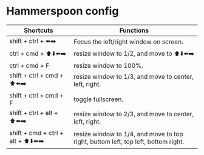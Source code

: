 # Hammerspoon config

| Shortcuts | Functions |
| ---- | ---- |
| shift + ctrl + ⬅️➡️ | Focus the left/right window on screen. |
| ctrl + cmd + ⬆️⬇️⬅️➡️ | resize window to 1/2, and move to ⬆️⬇️⬅️➡️ |
| ctrl + cmd + F | resize window to 100%. |
| shift + ctrl + cmd + ️️⬆️⬅️➡️ | resize window to 1/3, and move to center, left, right. |
| shift + ctrl + cmd + F | toggle fullscreen. |
| shift + ctrl + alt + ⬆️⬅️➡️ | resize window to 2/3, and move to center, left, right. |
| shift + cmd + ctrl + alt + ⬆️⬇️⬅️➡️ | resize window to 1/4, and move to top right, buttom left, top left, bottom right. |
